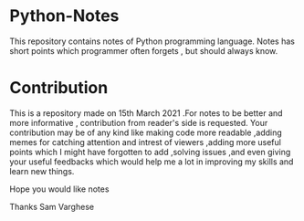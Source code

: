 # Python-Notes

This repository contains notes of Python programming language. Notes has short points which programmer often forgets , but should always know.

# Contribution

This is a repository made on 15th March 2021 .For notes to be better and more informative , contribution from reader's side is requested. Your contribution may be of any kind like making code more readable ,adding memes for catching attention and intrest of viewers ,adding more useful points which I might have forgotten to add ,solving issues ,and even giving your useful  feedbacks which would help me a lot in improving my skills and learn new things.

Hope you would like notes

Thanks
Sam Varghese

